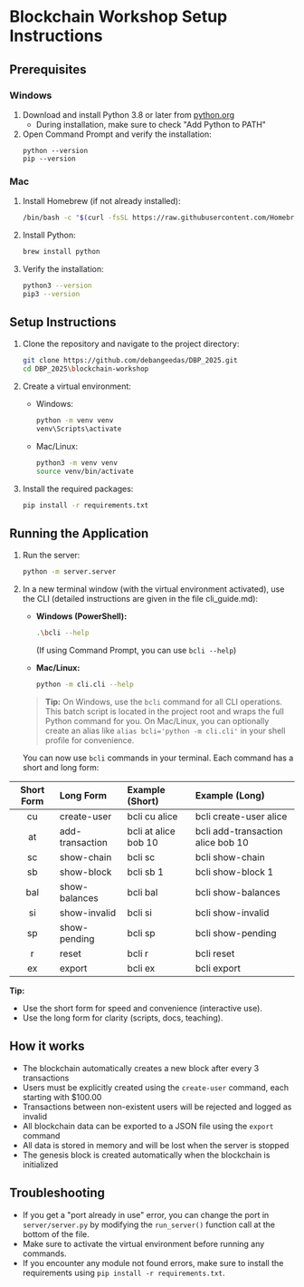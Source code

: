 # Blockchain Workshop Setup Instructions

## Prerequisites

### Windows
1. Download and install Python 3.8 or later from [python.org](https://www.python.org/downloads/windows/)
   - During installation, make sure to check "Add Python to PATH"
2. Open Command Prompt and verify the installation:
   ```
   python --version
   pip --version
   ```

### Mac
1. Install Homebrew (if not already installed):
   ```bash
   /bin/bash -c "$(curl -fsSL https://raw.githubusercontent.com/Homebrew/install/HEAD/install.sh)"
   ```
2. Install Python:
   ```bash
   brew install python
   ```
3. Verify the installation:
   ```bash
   python3 --version
   pip3 --version
   ```

## Setup Instructions

1. Clone the repository and navigate to the project directory:
   ```bash
   git clone https://github.com/debangeedas/DBP_2025.git
   cd DBP_2025\blockchain-workshop
   ```

2. Create a virtual environment:
   - Windows:
     ```bash
     python -m venv venv
     venv\Scripts\activate
     ```
   - Mac/Linux:
     ```bash
     python3 -m venv venv
     source venv/bin/activate
     ```

3. Install the required packages:
   ```bash
   pip install -r requirements.txt
   ```
   
## Running the Application

1. Run the server:
   ```bash
   python -m server.server
   ```

2. In a new terminal window (with the virtual environment activated), use the CLI (detailed instructions are given in the file cli_guide.md):
   - **Windows (PowerShell):**
     ```bash
     .\bcli --help
     ```
     (If using Command Prompt, you can use `bcli --help`)

   - **Mac/Linux:**
     ```bash
     python -m cli.cli --help
     ```

   > **Tip:** On Windows, use the `bcli` command for all CLI operations. This batch script is located in the project root and wraps the full Python command for you. On Mac/Linux, you can optionally create an alias like `alias bcli='python -m cli.cli'` in your shell profile for convenience.

   You can now use `bcli` commands in your terminal. Each command has a short and long form:

| Short Form      | Long Form            | Example (Short)      | Example (Long)                |
|:---------------:|:--------------------|:---------------------|:------------------------------|
| cu              | create-user         | bcli cu alice        | bcli create-user alice        |
| at              | add-transaction     | bcli at alice bob 10 | bcli add-transaction alice bob 10 |
| sc              | show-chain          | bcli sc              | bcli show-chain               |
| sb              | show-block          | bcli sb 1            | bcli show-block 1             |
| bal             | show-balances       | bcli bal             | bcli show-balances            |
| si              | show-invalid        | bcli si              | bcli show-invalid             |
| sp              | show-pending        | bcli sp              | bcli show-pending             |
| r               | reset               | bcli r               | bcli reset                    |
| ex              | export              | bcli ex              | bcli export                   |

**Tip:**
- Use the short form for speed and convenience (interactive use).
- Use the long form for clarity (scripts, docs, teaching).

## How it works

- The blockchain automatically creates a new block after every 3 transactions
- Users must be explicitly created using the `create-user` command, each starting with $100.00
- Transactions between non-existent users will be rejected and logged as invalid
- All blockchain data can be exported to a JSON file using the `export` command
- All data is stored in memory and will be lost when the server is stopped
- The genesis block is created automatically when the blockchain is initialized

## Troubleshooting

- If you get a "port already in use" error, you can change the port in `server/server.py` by modifying the `run_server()` function call at the bottom of the file.
- Make sure to activate the virtual environment before running any commands.
- If you encounter any module not found errors, make sure to install the requirements using `pip install -r requirements.txt`.
